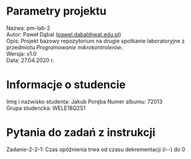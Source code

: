 # Parametry projektu

Nazwa: pm-lab-2  
Autor: Paweł Dąbal (pawel.dabal@wat.edu.pl)  
Opis: Projekt bazowy repozytorium na drugie spotkanie laboratoryjne z przedmiotu _Programowanie mikrokontrolerów_.  
Wersja: v1.0  
Data: 27.04.2020 r.

# Informacje o studencie

Imię i nazwisko studenta: Jakub Poręba 
Numer albumu: 72013  
Grupa studencka: WELE18Q2S1

# Pytania do zadań z instrukcji
Zadanie-2-2-1: Czas opóźnienia trwa od czasu dekrementacji (i--) do 0

